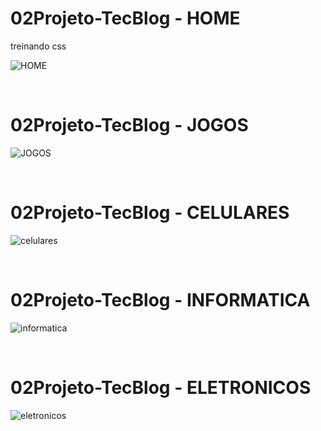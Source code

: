 # 02Projeto-TecBlog - HOME
treinando css

![HOME](https://user-images.githubusercontent.com/97393143/150891085-db203e20-a0b3-4ca9-a950-d21ec98172e0.png)

<BR>

# 02Projeto-TecBlog - JOGOS
![JOGOS](https://user-images.githubusercontent.com/97393143/150891088-461f39ec-2407-4ca7-8a06-b409f3ae2bc1.png)

<BR>

# 02Projeto-TecBlog - CELULARES
![celulares](https://user-images.githubusercontent.com/97393143/150891083-be74353c-3f8d-4187-b1ef-108d07f2ff97.png)

<BR>

# 02Projeto-TecBlog - INFORMATICA
![informatica](https://user-images.githubusercontent.com/97393143/150891086-0d67edb8-0fee-4fe1-96d5-9453715d7022.png)

<BR>

# 02Projeto-TecBlog - ELETRONICOS
![eletronicos](https://user-images.githubusercontent.com/97393143/150891084-81597701-6da9-4f04-8f8f-0df8b0657323.png)

  
